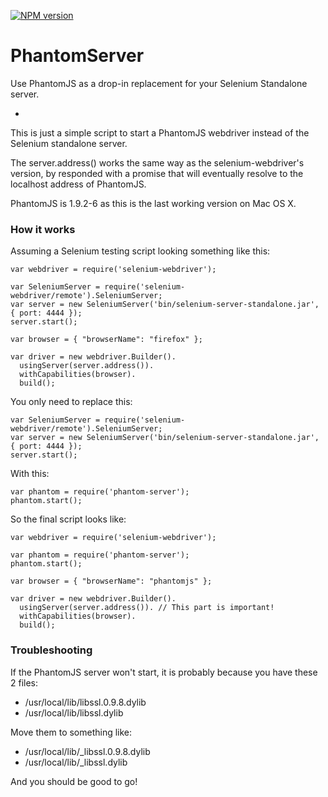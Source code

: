 [![NPM version](https://badge.fury.io/js/phantom-server.png)](http://badge.fury.io/js/phantom-server)

PhantomServer
=======

Use PhantomJS as a drop-in replacement for your Selenium Standalone server.

-

This is just a simple script to start a PhantomJS webdriver instead of the Selenium standalone server.

The server.address() works the same way as the selenium-webdriver's version, by responded with a promise that will eventually resolve to the localhost address of PhantomJS.

PhantomJS is 1.9.2-6 as this is the last working version on Mac OS X.

### How it works

Assuming a Selenium testing script looking something like this:
```
var webdriver = require('selenium-webdriver');

var SeleniumServer = require('selenium-webdriver/remote').SeleniumServer;
var server = new SeleniumServer('bin/selenium-server-standalone.jar', { port: 4444 });
server.start();

var browser = { "browserName": "firefox" };

var driver = new webdriver.Builder().
  usingServer(server.address()).
  withCapabilities(browser).
  build();
```

You only need to replace this:
```
var SeleniumServer = require('selenium-webdriver/remote').SeleniumServer;
var server = new SeleniumServer('bin/selenium-server-standalone.jar', { port: 4444 });
server.start();
```

With this:
```
var phantom = require('phantom-server');
phantom.start();
```



So the final script looks like:

```
var webdriver = require('selenium-webdriver');

var phantom = require('phantom-server');
phantom.start();

var browser = { "browserName": "phantomjs" };

var driver = new webdriver.Builder().
  usingServer(server.address()). // This part is important!
  withCapabilities(browser).
  build();
```

### Troubleshooting
If the PhantomJS server won't start, it is probably because you have these 2 files:

* /usr/local/lib/libssl.0.9.8.dylib
* /usr/local/lib/libssl.dylib

Move them to something like:

* /usr/local/lib/_libssl.0.9.8.dylib
* /usr/local/lib/_libssl.dylib

And you should be good to go!
